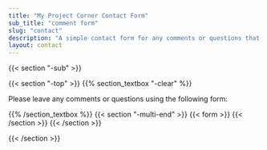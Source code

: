 ```yaml
---
title: "My Project Corner Contact Form"
sub_title: "comment form"
slug: "contact"
description: "A simple contact form for any comments or questions that you may have"
layout: contact
---
```




{{< section "-sub" >}}

{{< section "-top" >}}
{{% section_textbox "-clear" %}}

Please leave any comments or questions using the following form:

{{% /section_textbox %}}
{{< section "-multi-end" >}}
{{< form >}}
{{< /section >}}
{{< /section >}}

{{< /section >}}
